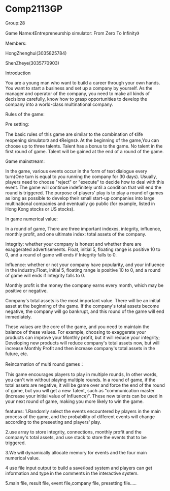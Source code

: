 # Comp2113GP

Group:28

Game Name:《Entrepreneurship simulator: From Zero To Infinity》

Members:

HongZhenghui(3035825784)

ShenZheye(3035770903)

Introduction

   You are a young man who want to build a career through your own hands. You want to start a business and set up a company by yourself. As the manager and operator of the company, you need to make all kinds of decisions carefully, know how to grasp opportunities  to develop the company into a world-class multinational company.


Rules of the game:

Pre setting:

The basic rules of this game are similar to the combination of 《life reopening simulator》 and 《Reigns》. At the beginning of the game,You can choose up to three talents. Talent has a bonus to the game. No talent in the first round of game. Talent will be gained at the end of a round of the game.

Game mainstream:

In the game, various events occur in the form of text dialogue every turn(One turn is equal to you running the company for 30 days). Usually, players need to choose "reject" or "execute" to decide how to deal with this event. The game will continue indefinitely until a condition that will end the round is triggered. The purpose of players' play is to play a round of games as long as possible to develop their small start-up companies into large multinational companies and eventually go public (for example, listed in Hong Kong stocks or US stocks).


In game numerical value:

In a round of game, There are three important indexes, integrity, influence, monthly profit, and one ultimate index: total assets of the company.


Integrity: whether your company is honest and whether there are exaggerated advertisements. Float, initial 5, floating range is positive 10 to 0, and a round of game will ends if Integrity falls to 0.

Influence: whether or not your company have popularity, and your influence in the industry.Float, initial 5, floating range is positive 10 to 0, and a round of game will ends if Integrity falls to 0.

Monthly profit is the money the company earns every month, which may be positive or negative.

Company's total assets is the most important value. There will be an initial asset at the beginning of the game. If the company's total assets become negative, the company will go bankrupt, and this round of the game will end immediately.


These values are the core of the game, and you need to maintain the balance of these values. For example, choosing to exaggerate your products can improve your Monthly profit, but it will reduce your integrity; Developing new products will reduce company's total assets now, but will increase Monthly Profit and then increase company's total assets in the future, etc.


Reincarnation of multi round games：

This game encourages players to play in multiple rounds, In other words, you can't win without playing multiple rounds. In a round of game, if the total assets are negative, it will be game over and force the end of the round of game, but you will get a new Talent, such as "communication master (increase your initial value of Influence)". These new talents can be used in your next round of game, making you more likely to win the game.

features:
1.Randomly select the events encountered by players in the main process of the game, and the probability of different events will change according to the preseeting  and players' play.

2.use array to store integrity, connections, monthly profit and the company's total assets, and use stack to store the events that to be triggered.

3.We will dynamically allocate memory for events and the four main numerical value.

4 use file input output to build a save/load system and  players can get information and type in the comments in the interactive system.

5.main file, result file, event file,company file, presetting file.....



